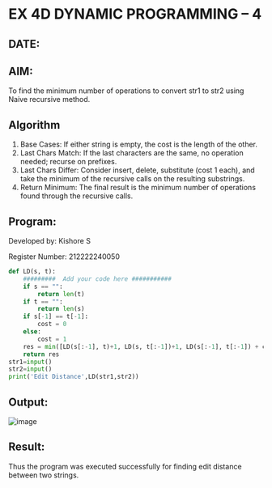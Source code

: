 # EX 4D DYNAMIC PROGRAMMING – 4
## DATE:
## AIM:
To find the minimum number of operations to convert str1 to str2 using Naive recursive method.





## Algorithm
1. Base Cases: If either string is empty, the cost is the length of the other.
2. Last Chars Match: If the last characters are the same, no operation needed; recurse on prefixes.
3. Last Chars Differ: Consider insert, delete, substitute (cost 1 each), and take the minimum of the recursive calls on the resulting substrings.
4. Return Minimum: The final result is the minimum number of operations found through the recursive calls.

## Program:

Developed by: Kishore S

Register Number: 212222240050 

```python
def LD(s, t):
    #########  Add your code here ###########
    if s == "":
        return len(t)
    if t == "":
        return len(s)
    if s[-1] == t[-1]:
        cost = 0
    else:
        cost = 1
    res = min([LD(s[:-1], t)+1, LD(s, t[:-1])+1, LD(s[:-1], t[:-1]) + cost])
    return res
str1=input()
str2=input()
print('Edit Distance',LD(str1,str2))


```

## Output:
![image](https://github.com/user-attachments/assets/815c6319-10bd-40d6-aec7-7a49259c7669)



## Result:
Thus the program was executed successfully for finding edit distance between two strings.
